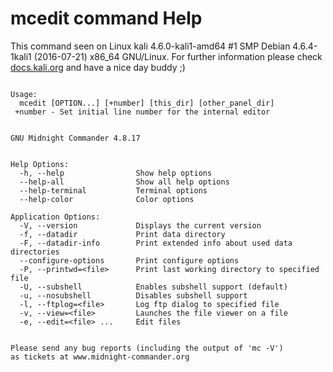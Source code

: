 # mcedit command Help
 
 This command seen on Linux kali 4.6.0-kali1-amd64 #1 SMP Debian 4.6.4-1kali1 (2016-07-21) x86_64 GNU/Linux. For further information please check [docs.kali.org](docs.kali.org) and have a nice day buddy ;) 

~~~

Usage:
  mcedit [OPTION...] [+number] [this_dir] [other_panel_dir]
 +number - Set initial line number for the internal editor


GNU Midnight Commander 4.8.17


Help Options:
  -h, --help                Show help options
  --help-all                Show all help options
  --help-terminal           Terminal options
  --help-color              Color options

Application Options:
  -V, --version             Displays the current version
  -f, --datadir             Print data directory
  -F, --datadir-info        Print extended info about used data directories
  --configure-options       Print configure options
  -P, --printwd=<file>      Print last working directory to specified file
  -U, --subshell            Enables subshell support (default)
  -u, --nosubshell          Disables subshell support
  -l, --ftplog=<file>       Log ftp dialog to specified file
  -v, --view=<file>         Launches the file viewer on a file
  -e, --edit=<file> ...     Edit files


Please send any bug reports (including the output of 'mc -V')
as tickets at www.midnight-commander.org


~~~

